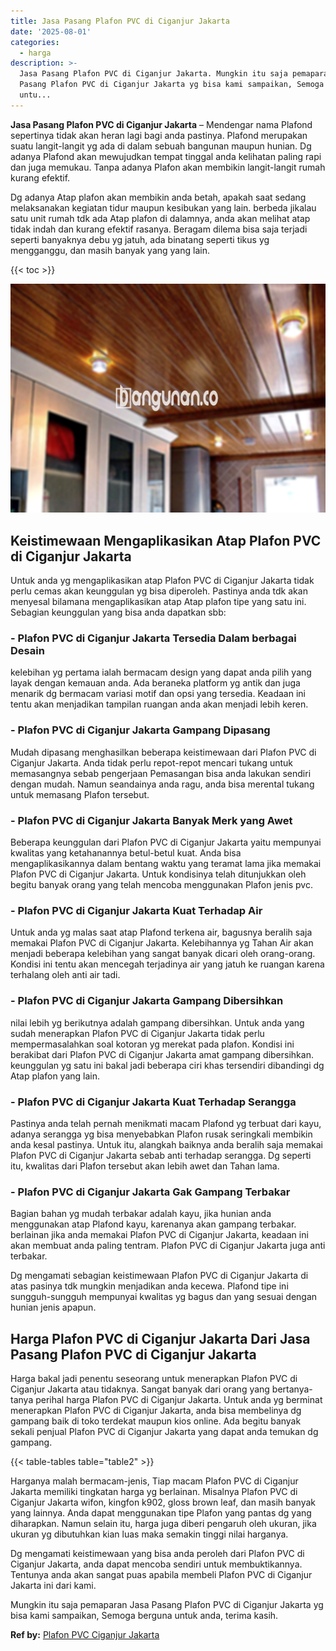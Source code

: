 ```yaml
---
title: Jasa Pasang Plafon PVC di Ciganjur Jakarta
date: '2025-08-01'
categories:
  - harga
description: >-
  Jasa Pasang Plafon PVC di Ciganjur Jakarta. Mungkin itu saja pemaparan Jasa
  Pasang Plafon PVC di Ciganjur Jakarta yg bisa kami sampaikan, Semoga berguna
  untu...
---
```


**Jasa Pasang Plafon PVC di Ciganjur Jakarta** – Mendengar nama Plafond sepertinya tidak akan heran lagi bagi anda pastinya. Plafond merupakan suatu langit-langit yg ada di dalam sebuah bangunan maupun hunian. Dg adanya Plafond akan mewujudkan tempat tinggal anda kelihatan paling rapi dan juga memukau. Tanpa adanya Plafon akan membikin langit-langit rumah kurang efektif.

Dg adanya Atap plafon akan membikin anda betah, apakah saat sedang melaksanakan kegiatan tidur maupun kesibukan yang lain. berbeda jikalau satu unit rumah tdk ada Atap plafon di dalamnya, anda akan melihat atap tidak indah dan kurang efektif rasanya. Beragam dilema bisa saja terjadi seperti banyaknya debu yg jatuh, ada binatang seperti tikus yg mengganggu, dan masih banyak yang yang lain.

{{< toc >}}

![Jasa Pasang Plafon PVC di Ciganjur Jakarta](/images/flafond-pvc-murah18.png)

## Keistimewaan Mengaplikasikan Atap Plafon PVC di Ciganjur Jakarta

Untuk anda yg mengaplikasikan atap Plafon PVC di Ciganjur Jakarta tidak perlu cemas akan keunggulan yg bisa diperoleh. Pastinya anda tdk akan menyesal bilamana mengaplikasikan atap Atap plafon tipe yang satu ini. Sebagian keunggulan yang bisa anda dapatkan sbb:

### \- Plafon PVC di Ciganjur Jakarta Tersedia Dalam berbagai Desain

kelebihan yg pertama ialah bermacam design yang dapat anda pilih yang layak dengan kemauan anda. Ada beraneka platform yg antik dan juga menarik dg bermacam variasi motif dan opsi yang tersedia. Keadaan ini tentu akan menjadikan tampilan ruangan anda akan menjadi lebih keren.

### \- Plafon PVC di Ciganjur Jakarta Gampang Dipasang

Mudah dipasang menghasilkan beberapa keistimewaan dari Plafon PVC di Ciganjur Jakarta. Anda tidak perlu repot-repot mencari tukang untuk memasangnya sebab pengerjaan Pemasangan bisa anda lakukan sendiri dengan mudah. Namun seandainya anda ragu, anda bisa merental tukang untuk memasang Plafon tersebut.

### \- Plafon PVC di Ciganjur Jakarta Banyak Merk yang Awet

Beberapa keunggulan dari Plafon PVC di Ciganjur Jakarta yaitu mempunyai kwalitas yang ketahanannya betul-betul kuat. Anda bisa mengaplikasikannya dalam bentang waktu yang teramat lama jika memakai Plafon PVC di Ciganjur Jakarta. Untuk kondisinya telah ditunjukkan oleh begitu banyak orang yang telah mencoba menggunakan Plafon jenis pvc.

### \- Plafon PVC di Ciganjur Jakarta Kuat Terhadap Air

Untuk anda yg malas saat atap Plafond terkena air, bagusnya beralih saja memakai Plafon PVC di Ciganjur Jakarta. Kelebihannya yg Tahan Air akan menjadi beberapa kelebihan yang sangat banyak dicari oleh orang-orang. Kondisi ini tentu akan mencegah terjadinya air yang jatuh ke ruangan karena terhalang oleh anti air tadi.

### \- Plafon PVC di Ciganjur Jakarta Gampang Dibersihkan

nilai lebih yg berikutnya adalah gampang dibersihkan. Untuk anda yang sudah menerapkan Plafon PVC di Ciganjur Jakarta tidak perlu mempermasalahkan soal kotoran yg merekat pada plafon. Kondisi ini berakibat dari Plafon PVC di Ciganjur Jakarta amat gampang dibersihkan. keunggulan yg satu ini bakal jadi beberapa ciri khas tersendiri dibandingi dg Atap plafon yang lain.

### \- Plafon PVC di Ciganjur Jakarta Kuat Terhadap Serangga

Pastinya anda telah pernah menikmati macam Plafond yg terbuat dari kayu, adanya serangga yg bisa menyebabkan Plafon rusak seringkali membikin anda kesal pastinya. Untuk itu, alangkah baiknya anda beralih saja memakai Plafon PVC di Ciganjur Jakarta sebab anti terhadap serangga. Dg seperti itu, kwalitas dari Plafon tersebut akan lebih awet dan Tahan lama.

### \- Plafon PVC di Ciganjur Jakarta Gak Gampang Terbakar

Bagian bahan yg mudah terbakar adalah kayu, jika hunian anda menggunakan atap Plafond kayu, karenanya akan gampang terbakar. berlainan jika anda memakai Plafon PVC di Ciganjur Jakarta, keadaan ini akan membuat anda paling tentram. Plafon PVC di Ciganjur Jakarta juga anti terbakar.

Dg mengamati sebagian keistimewaan Plafon PVC di Ciganjur Jakarta di atas pasinya tdk mungkin menjadikan anda kecewa. Plafond tipe ini sungguh-sungguh mempunyai kwalitas yg bagus dan yang sesuai dengan hunian jenis apapun.

## Harga Plafon PVC di Ciganjur Jakarta Dari Jasa Pasang Plafon PVC di Ciganjur Jakarta

Harga bakal jadi penentu seseorang untuk menerapkan Plafon PVC di Ciganjur Jakarta atau tidaknya. Sangat banyak dari orang yang bertanya-tanya perihal harga Plafon PVC di Ciganjur Jakarta. Untuk anda yg berminat menerapkan Plafon PVC di Ciganjur Jakarta, anda bisa membelinya dg gampang baik di toko terdekat maupun kios online. Ada begitu banyak sekali penjual Plafon PVC di Ciganjur Jakarta yang dapat anda temukan dg gampang.

{{< table-tables table="table2" >}}

Harganya malah bermacam-jenis, Tiap macam Plafon PVC di Ciganjur Jakarta memiliki tingkatan harga yg berlainan. Misalnya Plafon PVC di Ciganjur Jakarta wifon, kingfon k902, gloss brown leaf, dan masih banyak yang lainnya. Anda dapat menggunakan tipe Plafon yang pantas dg yang diharapkan. Namun selain itu, harga juga diberi pengaruh oleh ukuran, jika ukuran yg dibutuhkan kian luas maka semakin tinggi nilai harganya.

Dg mengamati keistimewaan yang bisa anda peroleh dari Plafon PVC di Ciganjur Jakarta, anda dapat mencoba sendiri untuk membuktikannya. Tentunya anda akan sangat puas apabila membeli Plafon PVC di Ciganjur Jakarta ini dari kami.

Mungkin itu saja pemaparan Jasa Pasang Plafon PVC di Ciganjur Jakarta yg bisa kami sampaikan, Semoga berguna untuk anda, terima kasih.

**Ref by:** [Plafon PVC Ciganjur Jakarta](https://id.wikipedia.org/wiki/Plafon)
